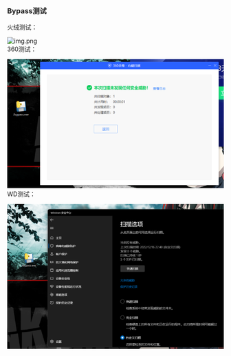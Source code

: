 ### Bypass测试
火绒测试：  

![img.png](img/img_0.png)  
360测试：    

 ![img_1.png](img/img_1.png)  
WD测试：  

![img_2.png](img/img_2.png)
